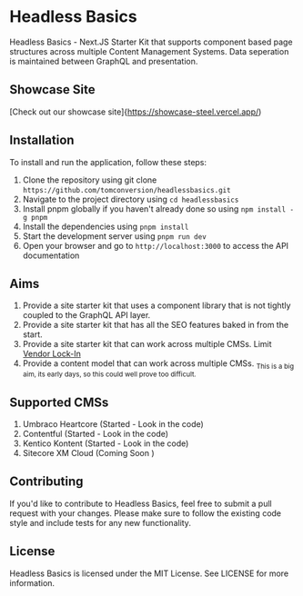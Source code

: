 # Headless Basics
Headless Basics - Next.JS Starter Kit that supports component based page structures across multiple Content Management Systems. Data seperation is maintained between GraphQL and presentation.

## Showcase Site
[Check out our showcase site]{https://showcase-steel.vercel.app/)

## Installation
To install and run the application, follow these steps:

1. Clone the repository using git clone `https://github.com/tomconversion/headlessbasics.git`
2. Navigate to the project directory using `cd headlessbasics`
3. Install pnpm globally if you haven't already done so using `npm install -g pnpm`
4. Install the dependencies using `pnpm install`
5. Start the development server using `pnpm run dev`
6. Open your browser and go to `http://localhost:3000` to access the API documentation

## Aims
1. Provide a site starter kit that uses a component library that is not tightly coupled to the GraphQL API layer.
2. Provide a site starter kit that has all the SEO features baked in from the start.
3. Provide a site starter kit that can work across multiple CMSs. Limit [Vendor Lock-In](https://itnext.io/avoid-headless-cms-vendor-lock-in-migrating-from-contentful-to-kontent-a95c579b0266)
4. Provide a content model that can work across multiple CMSs. <sub>This is a big aim, its early days, so this could well prove too difficult. </sub>

## Supported CMSs
1. Umbraco Heartcore  (Started - Look in the code)
2. Contentful         (Started - Look in the code)
3. Kentico Kontent    (Started - Look in the code)
4. Sitecore XM Cloud  (Coming Soon )

## Contributing
If you'd like to contribute to Headless Basics, feel free to submit a pull request with your changes. Please make sure to follow the existing code style and include tests for any new functionality.

## License
Headless Basics is licensed under the MIT License. See LICENSE for more information.
